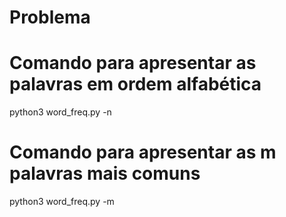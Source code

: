 # Problema


# Comando para apresentar as palavras em ordem alfabética
python3 word_freq.py -n <file name>

# Comando para apresentar as m palavras mais comuns
python3 word_freq.py -m <numero de palavras a mostrar> <file name>
